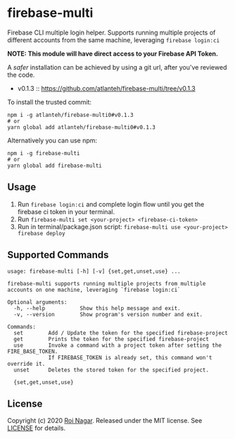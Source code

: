 firebase-multi
========

Firebase CLI multiple login helper. Supports running multiple projects of different accounts from the same machine, leveraging `firebase login:ci`

**NOTE: This module will have direct access to your Firebase API Token.**

A _safer_ installation can be achieved by using a git url, after you've reviewed the code.
- v0.1.3 :: https://github.com/atlanteh/firebase-multi/tree/v0.1.3

To install the trusted commit:
```
npm i -g atlanteh/firebase-multi0#v0.1.3
# or
yarn global add atlanteh/firebase-multi0#v0.1.3
```

Alternatively you can use npm:
```
npm i -g firebase-multi
# or
yarn global add firebase-multi
```

Usage
-------

1. Run `firebase login:ci` and complete login flow until you get the firebase ci token in your terminal.
2. Run `firebase-multi set <your-project> <firebase-ci-token>`
3. Run in terminal/package.json script: `firebase-multi use <your-project> firebase deploy`

Supported Commands
-------

```
usage: firebase-multi [-h] [-v] {set,get,unset,use} ...

firebase-multi supports running multiple projects from multiple accounts on one machine, leveraging `firebase login:ci`

Optional arguments:
  -h, --help           Show this help message and exit.
  -v, --version        Show program's version number and exit.

Commands:
  set        Add / Update the token for the specified firebase-project
  get        Prints the token for the specified firebase-project
  use        Invoke a command with a project token after setting the FIRE_BASE_TOKEN.
             If FIREBASE_TOKEN is already set, this command won't override it.
  unset      Deletes the stored token for the specified project.

  {set,get,unset,use}
```

License
-------
Copyright (c) 2020 [Roi Nagar](https://github.com/atlanteh).
Released under the MIT license. See [LICENSE](https://github.com/atlanteh/firebase-multi/blob/master/LICENSE) for details.

